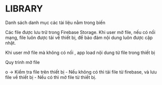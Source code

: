 # LIBRARY

Danh sách danh mục các tài liệu nằm trong biến

Các file được lưu trữ trong Firebase Storage. Khi user mở file, nếu có nối mạng, file luôn được tải về thiết bị, để bảo đảm nội dung luôn được cập nhật.

Khi user mở file mà không có nối , app load nội dung từ file trong thiết bị

Quy trình mở file

o -> Kiểm tra file trên thiết bị 
    - Nếu không có thì tải file từ firebase, và lưu file về thiết bị
    - Nếu có thì mở file từ thiết bị.


